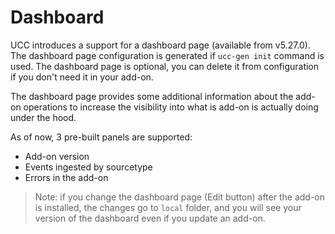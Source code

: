 # Dashboard

UCC introduces a support for a dashboard page (available from v5.27.0).
The dashboard page configuration is generated if `ucc-gen init` command is used.
The dashboard page is optional, you can delete it from configuration if you
don't need it in your add-on.

The dashboard page provides some additional information about the add-on
operations to increase the visibility into what is add-on is actually doing
under the hood.

As of now, 3 pre-built panels are supported:

* Add-on version
* Events ingested by sourcetype
* Errors in the add-on
> Note: if you change the dashboard page (Edit button) after the add-on is
> installed, the changes go to `local` folder, and you will see your version
> of the dashboard even if you update an add-on. 
